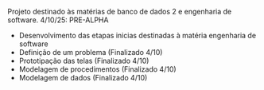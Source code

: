 Projeto destinado às matérias de banco de dados 2 e engenharia de software.
4/10/25:
PRE-ALPHA
- Desenvolvimento das etapas inicias destinadas à matéria engenharia de software
 - Definição de um problema (Finalizado 4/10)
 - Prototipação das telas (Finalizado 4/10)
 - Modelagem de procedimentos (Finalizado 4/10) 
 - Modelagem de dados (Finalizado 4/10)
